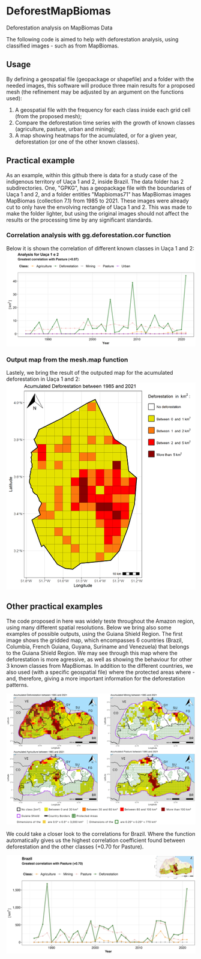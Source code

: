 # DeforestMapBiomas
Deforestation analysis on MapBiomas Data

The following code is aimed to help with deforestation analysis, using classified images - such as from MapBiomas.

## Usage
By defining a geospatial file (geopackage or shapefile) and a folder with the needed images, this software will produce three main results for a proposed mesh (the refinement may be adjusted by an argument on the functions used):
1. A geospatial file with the frequency for each class inside each grid cell (from the proposed mesh);
2. Compare the deforestation time series with the growth of known classes (agriculture, pasture, urban and mining);
3. A map showing heatmaps for the acumulated, or for a given year, deforestation (or one of the other known classes).

## Practical example
As an example, within this github there is data for a study case of the indigenous territory of Uaça 1 and 2, inside Brazil.
The data folder has 2 subdirectories. One, "GPKG", has a geopackage file with the boundaries of Uaça 1 and 2, and a folder entitles "Mapbiomas71" has MapBiomas images MapBiomas (collection 7.1) from 1985 to 2021. These images were already cut to only have the envolving rectangle of Uaça 1 and 2. This was made to make the folder lighter, but using the original images should not affect the results or the processing time by any significant standards.

### Correlation analysis with gg.deforestation.cor function
Below it is shown the correlation of different known classes in Uaça 1 and 2:
![alt text](https://github.com/Lappicy/DeforestMapBiomas/blob/main/Example%20application/Results/Deforestation%20vs%20Growth.png?raw=true)

### Output map from the mesh.map function
Lastely, we bring the result of the outputed map for the acumulated deforestation in Uaça 1 and 2:
![alt text](https://github.com/Lappicy/DeforestMapBiomas/blob/main/Example%20application/Results/Map%20acumulated%20deforestation.png?raw=true)

## Other practical examples
The code proposed in here was widely teste throughout the Amazon region, using many different spatial resolutions. Below we bring also some examples of possible outputs, using the Guiana Shield Region. The first image shows the gridded map, which encompasses 6 countries (Brazil, Columbia, French Guiana, Guyana, Suriname and Venezuela) that belongs to the Guiana Shield Region. We may see through this map where the deforestation is more agressive, as well as showing the behaviour for other 3 known classes from MapBiomas. In addition to the different countries, we also used (with a specific geospatial file) where the protected areas where - and, therefore, giving a more important information for the deforestation patterns.

![alt text](https://github.com/Lappicy/DeforestMapBiomas/blob/main/Example%20application/Others/Guiana%20Shield%20Example.png?raw=true)

We could take a closer look to the correlations for Brazil. Where the function automatically gives us the highest correlation coefficient found between deforestation and the other classes (+0.70 for Pasture).

![alt text](https://github.com/Lappicy/DeforestMapBiomas/blob/main/Example%20application/Others/Brazil%20example.png?raw=true)


